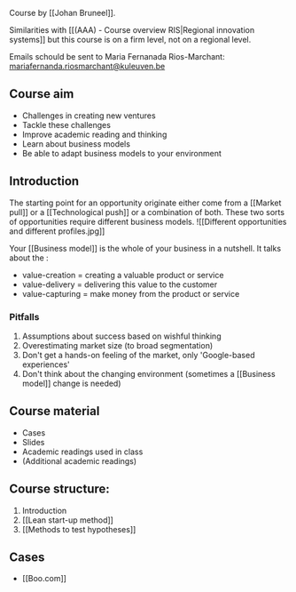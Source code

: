 Course by [[Johan Bruneel]].

Similarities with [[(AAA) - Course overview RIS|Regional innovation systems]] but this course is on a firm level, not on a regional level.

Emails schould be sent to Maria Fernanada Rios-Marchant: mariafernanda.riosmarchant@kuleuven.be

## Course aim
- Challenges in creating new ventures
- Tackle these challenges
- Improve academic reading and thinking
- Learn about business models
- Be able to  adapt business models to your environment

## Introduction
The starting point for an opportunity originate either come from a [[Market pull]] or a [[Technological push]] or a combination of both. These two sorts of opportunities require different business models.
![[Different opportunities and different profiles.jpg]]

Your [[Business model]] is the whole of your business in a nutshell. It talks about the :
- value-creation = creating a valuable product or service
- value-delivery = delivering this value to the customer
- value-capturing = make money from the product or service

### Pitfalls
1. Assumptions about success based on wishful thinking
2. Overestimating market size (to broad segmentation)
3. Don't get a hands-on feeling of the market, only 'Google-based experiences'
4. Don't think about the changing environment (sometimes a [[Business model]] change is needed)

## Course material
- Cases
- Slides
- Academic readings used in class
- (Additional academic readings)

## Course structure:
1. Introduction
2. [[Lean start-up method]]
3. [[Methods to test hypotheses]]

## Cases
- [[Boo.com]] 